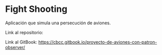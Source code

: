 # Fight Shooting 

Aplicación que simula una persecución de aviones. 

Link al repositorio: 

Link al GitBook: https://cbcc.gitbook.io/proyecto-de-aviones-con-patron-observer/
